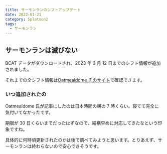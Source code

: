 ```yaml
---
title: サーモンランのシフトアップデート
date: 2022-01-21
category: Splatoon2
tags:
  - サーモンラン
---
```


## サーモンランは滅びない

BCAT データがダウンロードされ、2023 年 3 月 12 日までのシフト情報が追加されました。

それまでの全シフト情報は[Oatmealdome 氏のサイト](https://content.oatmealdome.me/bcat/salmon_run)で確認できます。

### いつ追加されたの

Oatmealdome 氏が記事にしたのは日本時間の朝の 7 時くらい。寝てて完全に気付いてなかったです。

期限が 30 日くらいまでだったはずなので、結構早めに対応してきたなという印象ですね。

具体的に何時頃更新されたのかは後で調べてみようと思います。とりあえず、サーモンランは終わらないので安心できそうです。
